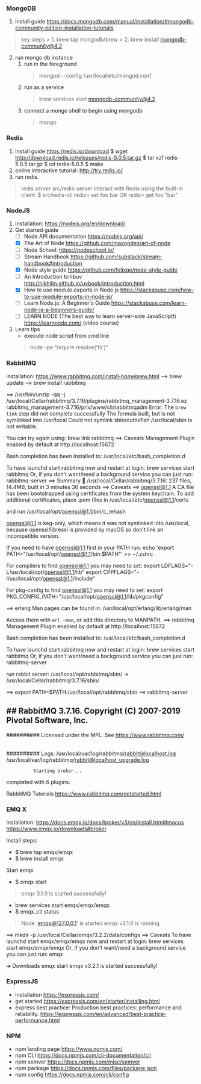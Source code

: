 ### MongoDB
1. install guide
https://docs.mongodb.com/manual/installation/#mongodb-community-edition-installation-tutorials
  > key steps
    > 1. brew tap mongodb/brew
    > 2. brew install mongodb-community@4.2 
2. run mongo db instance
   1. run in the foreground
      > mongod --config /usr/local/etc/mongod.conf
   2. run as a service
      > brew services start mongodb-community@4.2
   3. connect a mongo shell to begin using mongodb
      > mongo

### Redis
1. install guide https://redis.io/download
 $ wget http://download.redis.io/releases/redis-5.0.5.tar.gz
 $ tar xzf redis-5.0.5.tar.gz
 $ cd redis-5.0.5
 $ make
2. online interactive tutorial: http://try.redis.io/
3. run redis.
> redis server
src/redis-server
interact with Redis using the built-in client:
$ src/redis-cli
redis> set foo bar
OK
redis> get foo
"bar"

### NodeJS
1. installation: https://nodejs.org/en/download/
2. Get started guide
    - [ ] Node API documentation https://nodejs.org/api/
    - [x] The Art of Node https://github.com/maxogden/art-of-node
    - [ ] Node School: https://nodeschool.io/
    - [ ] Stream Handbook https://github.com/substack/stream-handbook#introduction
    - [x] Node style guide https://github.com/felixge/node-style-guide
    - [ ] An Introduction to libuv http://nikhilm.github.io/uvbook/introduction.html
    - [x] How to use module.exports in Node.js https://stackabuse.com/how-to-use-module-exports-in-node-js/
    - [ ] Learn Node.js: A Beginner's Guide https://stackabuse.com/learn-node-js-a-beginners-guide/
    - [ ] LEARN NODE (The best way to learn server-side JavaScript!) https://learnnode.com/ (video course)
3. Learn tips
    - execute node script from cmd line
    > node -pe "require.resolve('fs')"

### RabbitMQ
installation:  https://www.rabbitmq.com/install-homebrew.html
--> brew update
--> brew install rabbitmq


==> /usr/bin/unzip -qq -j /usr/local/Cellar/rabbitmq/3.7.16/plugins/rabbitmq_management-3.7.16.ez rabbitmq_management-3.7.16/priv/www/cli/rabbitmqadm
Error: The `brew link` step did not complete successfully
The formula built, but is not symlinked into /usr/local
Could not symlink sbin/cuttlefish
/usr/local/sbin is not writable.

You can try again using:
  brew link rabbitmq
==> Caveats
Management Plugin enabled by default at http://localhost:15672

Bash completion has been installed to:
  /usr/local/etc/bash_completion.d

To have launchd start rabbitmq now and restart at login:
  brew services start rabbitmq
Or, if you don't want/need a background service you can just run:
  rabbitmq-server
==> Summary
🍺  /usr/local/Cellar/rabbitmq/3.7.16: 237 files, 14.4MB, built in 3 minutes 36 seconds
==> Caveats
==> openssl@1.1
A CA file has been bootstrapped using certificates from the system
keychain. To add additional certificates, place .pem files in
  /usr/local/etc/openssl@1.1/certs

and run
  /usr/local/opt/openssl@1.1/bin/c_rehash

openssl@1.1 is keg-only, which means it was not symlinked into /usr/local,
because openssl/libressl is provided by macOS so don't link an incompatible version.

If you need to have openssl@1.1 first in your PATH run:
  echo 'export PATH="/usr/local/opt/openssl@1.1/bin:$PATH"' >> ~/.zshrc

For compilers to find openssl@1.1 you may need to set:
  export LDFLAGS="-L/usr/local/opt/openssl@1.1/lib"
  export CPPFLAGS="-I/usr/local/opt/openssl@1.1/include"

For pkg-config to find openssl@1.1 you may need to set:
  export PKG_CONFIG_PATH="/usr/local/opt/openssl@1.1/lib/pkgconfig"

==> erlang
Man pages can be found in:
  /usr/local/opt/erlang/lib/erlang/man

Access them with `erl -man`, or add this directory to MANPATH.
==> rabbitmq
Management Plugin enabled by default at http://localhost:15672

Bash completion has been installed to:
  /usr/local/etc/bash_completion.d

To have launchd start rabbitmq now and restart at login:
  brew services start rabbitmq
Or, if you don't want/need a background service you can just run:
  rabbitmq-server

run rabbit server:
/usr/local/opt/rabbitmq/sbin/ ->  /usr/local/Cellar/rabbitmq/3.7.16/sbin/

==> export PATH=$PATH:/usr/local/opt/rabbitmq/sbin
==> rabbitmq-server

  ##  ##
  ##  ##      RabbitMQ 3.7.16. Copyright (C) 2007-2019 Pivotal Software, Inc.
  ##########  Licensed under the MPL.  See https://www.rabbitmq.com/
  ######  ##
  ##########  Logs: /usr/local/var/log/rabbitmq/rabbit@localhost.log
                    /usr/local/var/log/rabbitmq/rabbit@localhost_upgrade.log

              Starting broker...
 completed with 6 plugins.

RabbitMQ Tutorials
https://www.rabbitmq.com/getstarted.html


### EMQ X
Installation: 
https://docs.emqx.io/docs/broker/v3/cn/install.html#macos
https://www.emqx.io/downloads#broker

Install steps:
- $ brew tap emqx/emqx
- $ brew install emqx

Start emqx
- $ emqx start
> emqx 3.1.0 is started successfully!
- brew services start emqx/emqx/emqx
- $ emqx_ctl status
> Node 'emqx@127.0.0.1' is started emqx v3.1.0 is running

==> mkdir -p /usr/local/Cellar/emqx/3.2.2/data/configs
==> Caveats
To have launchd start emqx/emqx/emqx now and restart at login:
  brew services start emqx/emqx/emqx
Or, if you don't want/need a background service you can just run:
  emqx

➜  Downloads emqx start
emqx v3.2.1 is started successfully!

### ExpressJS
- installation https://expressjs.com/
- get started https://expressjs.com/en/starter/installing.html
- express best practice: Production best practices: performance and reliability. https://expressjs.com/en/advanced/best-practice-performance.html

### NPM
- npm landing page https://www.npmjs.com/
- npm CLI https://docs.npmjs.com/cli-documentation/cli
- npm semver https://docs.npmjs.com/misc/semver
- npm package https://docs.npmjs.com/files/package.json
- npm config https://docs.npmjs.com/cli/config

